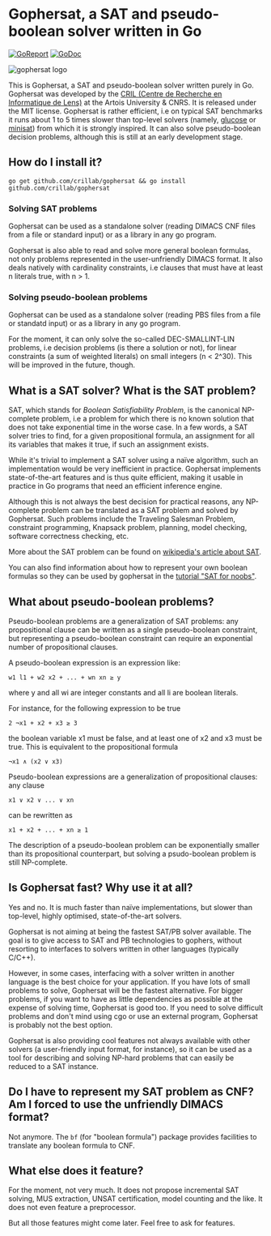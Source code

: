 # Gophersat, a SAT and pseudo-boolean solver written in Go

[![GoReport](https://goreportcard.com/badge/github.com/crillab/gophersat)](https://goreportcard.com/report/github.com/crillab/gophersat)
[![GoDoc](https://godoc.org/github.com/crillab/gophersat?status.svg)](https://godoc.org/github.com/crillab/gophersat)

![gophersat logo](https://raw.githubusercontent.com/crillab/gophersat/master/gophersat.png)

This is Gophersat, a SAT and pseudo-boolean solver written purely in Go. 
Gophersat was developed by the [CRIL (Centre de Recherche en Informatique
de Lens)](http://www.cril.fr) at the Artois University & CNRS. It is
released under the MIT license. Gophersat is rather efficient, i.e on
typical SAT benchmarks it runs about 1 to 5 times slower than top-level
solvers (namely, [glucose](http://www.labri.fr/perso/lsimon/glucose/) or
[minisat](http://minisat.se/)) from which it is strongly inspired.
It can also solve pseudo-boolean decision problems, although this is still
at an early development stage.

## How do I install it?

`go get github.com/crillab/gophersat && go install
github.com/crillab/gophersat`

### Solving SAT problems

Gophersat can be used as a standalone solver (reading DIMACS CNF files
from a file or standard input) or as a library in any go program.

Gophersat is also able to read and solve more general boolean formulas,
not only problems represented in the user-unfriendly DIMACS format.
It also deals natively with cardinality constraints, i.e clauses that must have at least
n literals true, with n > 1.

### Solving pseudo-boolean problems

Gophersat can be used as a standalone solver (reading PBS files from a file or
standatd input) or as a library in any go program.

For the moment, it can only solve the so-called DEC-SMALLINT-LIN problems,
i.e decision problems (is there a solution or not), for linear constraints (a sum of weighted literals)
on small integers (n < 2^30).
This will be improved in the future, though.

## What is a SAT solver? What is the SAT problem?
SAT, which stands for *Boolean Satisfiability Problem*, is the canonical
NP-complete problem, i.e a problem for which there is no known solution that does
not take exponential time in the worse case. In a few words, a SAT solver tries to find,
for a given propositional formula, an assignment
for all its variables that makes it true, if such an assignment exists.

While it's trivial to implement a SAT solver using a naïve algorithm, such
an implementation would be very inefficient in practice. Gophersat
implements state-of-the-art features and is thus quite efficient, making
it usable in practice in Go programs that need an efficient inference
engine.

Although this is not always the best decision for practical reasons, any
NP-complete problem can be translated as a SAT problem and solved by
Gophersat. Such problems include the Traveling Salesman Problem,
constraint programming, Knapsack problem, planning, model checking,
software correctness checking, etc.

More about the SAT problem can be found on [wikipedia's article about
SAT](https://en.wikipedia.org/wiki/Boolean_satisfiability_problem).

You can also find information about how to represent your own boolean
formulas so they can be used by gophersat in the [tutorial "SAT for
noobs"](examples/sat-for-noobs.md).

## What about pseudo-boolean problems?
Pseudo-boolean problems are a generalization of SAT problems: any propositional clause
can be written as a single pseudo-boolean constraint, but representing a pseudo-boolean constraint
can require an exponential number of propositional clauses.

A pseudo-boolean expression is an expression like:

    w1 l1 + w2 x2 + ... + wn xn ≥ y

where y and all wi are integer constants and all li are boolean literals.

For instance, for the following expression to be true

    2 ¬x1 + x2 + x3 ≥ 3

the boolean variable x1 must be false, and at least one of x2 and x3 must be true.
This is equivalent to the propositional formula

    ¬x1 ∧ (x2 ∨ x3)

Pseudo-boolean expressions are a generalization of propositional clauses: any clause

    x1 ∨ x2 ∨ ... ∨ xn

can be rewritten as

    x1 + x2 + ... + xn ≥ 1

The description of a pseudo-boolean problem can be exponentially smaller than its
propositional counterpart, but solving a psudo-boolean problem is still NP-complete.

## Is Gophersat fast? Why use it at all?
Yes and no. It is much faster than naïve implementations, but slower than
top-level, highly optimised, state-of-the-art solvers.

Gophersat is not aiming at being the fastest SAT/PB solver available. The
goal is to give access to SAT and PB technologies to gophers, without resorting
to interfaces to solvers written in other languages (typically C/C++).

However, in some cases, interfacing with a solver written in another
language is the best choice for your application. If you have lots of
small problems to solve, Gophersat will be the fastest alternative. For
bigger problems, if you want to have as little dependencies as possible
at the expense of solving time, Gophersat is good too. If you need to
solve difficult problems and don't mind using cgo or use an external
program, Gophersat is probably not the best option.

Gophersat is also providing cool features not always available with other solvers
(a user-friendly input format, for instance), so it can be used as a tool for
describing and solving NP-hard problems that can easily be reduced to a SAT instance.

## Do I have to represent my SAT problem as CNF? Am I forced to use the unfriendly DIMACS format?
Not anymore. The `bf` (for "boolean formula") package provides facilities to
translate any boolean formula to CNF.

## What else does it feature?
For the moment, not very much. It does not
propose incremental SAT solving, MUS extraction, UNSAT certification,
model counting  and the like. It does not even feature a preprocessor.

But all those features might come later. Feel free to ask for features. 
